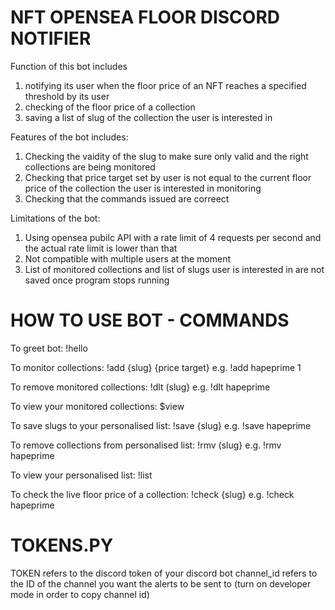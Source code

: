 # NFT OPENSEA FLOOR DISCORD NOTIFIER

Function of this bot includes 
1. notifying its user when the floor price of an NFT reaches a specified threshold by its user 
2. checking of the floor price of a collection
3. saving a list of slug of the collection the user is interested in

Features of the bot includes:
1. Checking the vaidity of the slug to make sure only valid and the right collections are being monitored
2. Checking that price target set by user is not equal to the current floor price of the collection the user is interested in monitoring
3. Checking that the commands issued are correect

Limitations of the bot:
1. Using opensea pubilc API with a rate limit of 4 requests per second and the actual rate limit is lower than that
2. Not compatible with multiple users at the moment
3. List of monitored collections and list of slugs user is interested in are not saved once program stops running

# HOW TO USE BOT - COMMANDS

To greet bot:
!hello

To monitor collections:
!add {slug} {price target}
e.g. !add hapeprime 1

To remove monitored collections:
!dlt (slug}
e.g. !dlt hapeprime

To view your monitored collections:
$view

To save slugs to your personalised list:
!save {slug}
e.g. !save hapeprime

To remove collections from personalised list:
!rmv (slug}
e.g. !rmv hapeprime

To view your personalised list:
!list

To check the live floor price of a collection:
!check {slug}
e.g. !check hapeprime 

# TOKENS.PY
TOKEN refers to the discord token of your discord bot 
channel_id refers to the ID of the channel you want the alerts to be sent to (turn on developer mode in order to copy channel id)
